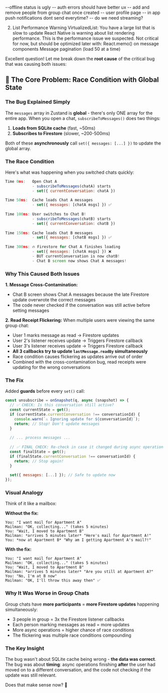 --offline status is ugly
-- auth errors should have better ux
-- add and remove people from group chat once created
-- user profile page
-- in app push notifications dont send everytime?
-- do we need streaming?

2. List Performance Warning
VirtualizedList: You have a large list that is slow to update
React Native is warning about list rendering performance. This is the performance issue we suspected. Not critical for now, but should be optimized later with:
React.memo() on message components
Message pagination (load 50 at a time)

Excellent question! Let me break down the **root cause** of the critical bug that was causing both issues:

## 🐛 The Core Problem: Race Condition with Global State

### **The Bug Explained Simply**

The `messages` array in Zustand is **global** - there's only ONE array for the entire app. When you open a chat, `subscribeToMessages()` does two things:

1. **Loads from SQLite cache** (fast, ~50ms)
2. **Subscribes to Firestore** (slower, ~200-500ms)

Both of these **asynchronously** call `set({ messages: [...] })` to update the global array.

### **The Race Condition**

Here's what was happening when you switched chats quickly:

```javascript
Time 0ms:   Open Chat A
            - subscribeToMessages(chatA) starts
            - set({ currentConversation: chatA })
            
Time 50ms:  Cache loads Chat A messages
            - set({ messages: [chatA msgs] }) ✅
            
Time 100ms: User switches to Chat B!
            - subscribeToMessages(chatB) starts
            - set({ currentConversation: chatB })
            
Time 150ms: Cache loads Chat B messages
            - set({ messages: [chatB msgs] }) ✅
            
Time 300ms: 🔥 Firestore for Chat A finishes loading
            - set({ messages: [chatA msgs] }) ❌
            - BUT currentConversation is now chatB!
            - Chat B screen now shows Chat A messages!
```

### **Why This Caused Both Issues**

**1. Message Cross-Contamination:**
- Chat B screen shows Chat A messages because the late Firestore update overwrote the correct messages
- The code never checked if the conversation was still active before setting messages

**2. Read Receipt Flickering:**
When multiple users were viewing the same group chat:
- User 1 marks message as read → Firestore updates
- User 2's listener receives update → Triggers Firestore callback
- User 3's listener receives update → Triggers Firestore callback
- **All 3 callbacks try to update `lastMessage.readBy` simultaneously**
- Race condition causes flickering as updates arrive out of order
- Combined with the cross-contamination bug, read receipts were updating for the wrong conversations

### **The Fix**

Added **guards** before every `set()` call:

```javascript
const unsubscribe = onSnapshot(q, async (snapshot) => {
  // ✅ CHECK: Is this conversation still active?
  const currentState = get();
  if (currentState.currentConversation !== conversationId) {
    console.warn(`⚠️ Ignoring update for ${conversationId}`);
    return; // Stop! Don't update messages
  }
  
  // ... process messages ...
  
  // ✅ FINAL CHECK: Re-check in case it changed during async operations
  const finalState = get();
  if (finalState.currentConversation !== conversationId) {
    return; // Stop again!
  }
  
  set({ messages: [...] }); // Safe to update now
});
```

### **Visual Analogy**

Think of it like a mailbox:

**Without the fix:**
```
You: "I want mail for Apartment A"
Mailman: "OK, collecting..." (takes 5 minutes)
You: "Wait, I moved to Apartment B"
Mailman: *arrives 5 minutes later* "Here's mail for Apartment A!"
You: *now at Apartment B* "Why am I getting Apartment A's mail?!"
```

**With the fix:**
```
You: "I want mail for Apartment A"
Mailman: "OK, collecting..." (takes 5 minutes)
You: "Wait, I moved to Apartment B"
Mailman: *arrives 5 minutes later* "Are you still at Apartment A?"
You: "No, I'm at B now"
Mailman: "OK, I'll throw this away then" ✅
```

### **Why It Was Worse in Group Chats**

Group chats have **more participants** = **more Firestore updates** happening simultaneously:

- 3 people in group = 3x the Firestore listener callbacks
- Each person marking messages as read = more updates
- More async operations = higher chance of race conditions
- The flickering was multiple race conditions compounding

### **The Key Insight**

The bug wasn't about SQLite cache being wrong - **the data was correct**. The bug was about **timing**: async operations finishing **after** the user had moved on to a different conversation, and the code not checking if the update was still relevant.

Does that make sense now? 🎯